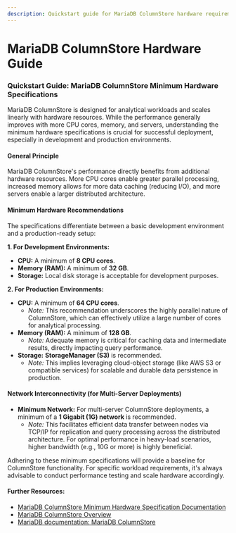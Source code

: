 ```yaml
---
description: Quickstart guide for MariaDB ColumnStore hardware requirements
---
```


# MariaDB ColumnStore Hardware Guide

### Quickstart Guide: MariaDB ColumnStore Minimum Hardware Specifications

MariaDB ColumnStore is designed for analytical workloads and scales linearly with hardware resources. While the performance generally improves with more CPU cores, memory, and servers, understanding the minimum hardware specifications is crucial for successful deployment, especially in development and production environments.

#### General Principle

MariaDB ColumnStore's performance directly benefits from additional hardware resources. More CPU cores enable greater parallel processing, increased memory allows for more data caching (reducing I/O), and more servers enable a larger distributed architecture.

#### Minimum Hardware Recommendations

The specifications differentiate between a basic development environment and a production-ready setup:

**1. For Development Environments:**

* **CPU:** A minimum of **8 CPU cores**.
* **Memory (RAM):** A minimum of **32 GB**.
* **Storage:** Local disk storage is acceptable for development purposes.

**2. For Production Environments:**

* **CPU:** A minimum of **64 CPU cores**.
  * _Note:_ This recommendation underscores the highly parallel nature of ColumnStore, which can effectively utilize a large number of cores for analytical processing.
* **Memory (RAM):** A minimum of **128 GB**.
  * _Note:_ Adequate memory is critical for caching data and intermediate results, directly impacting query performance.
* **Storage:** **StorageManager (S3)** is recommended.
  * _Note:_ This implies leveraging cloud-object storage (like AWS S3 or compatible services) for scalable and durable data persistence in production.

#### Network Interconnectivity (for Multi-Server Deployments)

* **Minimum Network:** For multi-server ColumnStore deployments, a minimum of a **1 Gigabit (1G) network** is recommended.
  * _Note:_ This facilitates efficient data transfer between nodes via TCP/IP for replication and query processing across the distributed architecture. For optimal performance in heavy-load scenarios, higher bandwidth (e.g., 10G or more) is highly beneficial.

Adhering to these minimum specifications will provide a baseline for ColumnStore functionality. For specific workload requirements, it's always advisable to conduct performance testing and scale hardware accordingly.

#### Further Resources:

* [MariaDB ColumnStore Minimum Hardware Specification Documentation](https://mariadb.net/docs/columnstore/columnstore-quickstart-guides/columnstore-minimum-hardware-specification)
* [MariaDB ColumnStore Overview](https://mariadb.com/products/columnstore/)
* [MariaDB documentation: MariaDB ColumnStore](https://mariadb.com/kb/en/mariadb-columnstore/)
